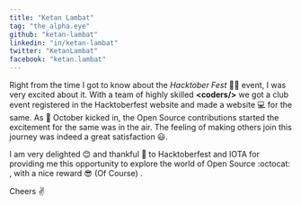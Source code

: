 ```yaml
---
title: "Ketan Lambat"
tag: "the_alpha.eye"
github: "ketan-lambat"
linkedin: "in/ketan-lambat"
twitter: "KetanLambat"
facebook: "ketan.lambat"
---
```


Right from the time I got to know about the *Hacktober Fest* 🐱‍💻 event, I was very excited about it. With a team of highly skilled **\<coders/>** we got a club event registered in the Hacktoberfest website and made a website :computer: for the same. As :calendar: October kicked in, the Open Source contributions started the excitement for the same was in the air. The feeling of making others join this journey was indeed a great satisfaction :smiley:.

I am very delighted :blush: and thankful :pray: to Hacktoberfest and IOTA for providing me this opportunity to explore the world of Open Source :octocat: , with a nice reward :sunglasses: (Of Course) .

Cheers :v: 